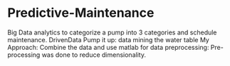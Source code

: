 # Predictive-Maintenance
Big Data analytics to categorize a pump into 3 categories and schedule maintenance.
DrivenData Pump it up: data mining the water table
My Approach:
Combine the data and use matlab for data preprocessing:
  Pre-processing was done to reduce dimensionality.
  

